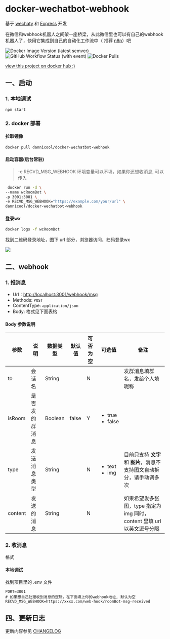 # docker-wechatbot-webhook

基于 [wechaty](https://github.com/wechaty/wechaty#readme) 和 [Express](https://github.com/expressjs/express) 开发

在微信和webhook机器人之间架一座桥梁，从此微信里也可以有自己的webhook机器人了，快用它集成到自己的自动化工作流中（ 推荐 [n8n](https://github.com/n8n-io/n8n)）吧

![Docker Image Version (latest semver)](https://img.shields.io/docker/v/dannicool/docker-wechatbot-webhook) ![GitHub Workflow Status (with event)](https://img.shields.io/github/actions/workflow/status/danni-cool/docker-wechatbot-webhook/docker-build.yml)  ![Docker Pulls](https://img.shields.io/docker/pulls/dannicool/docker-wechatbot-webhook)

[view this project on docker hub :)](https://hub.docker.com/repository/docker/dannicool/docker-wechatbot-webhook/general)

## 一、启动

### 1. 本地调试

```
npm start
```

### 2. docker 部署

#### 拉取镜像

```bash
docker pull dannicool/docker-wechatbot-webhook
```

#### 启动容器(后台常驻)

>  -e RECVD_MSG_WEBHOOK 环境变量可以不填，如果你还想收消息, 可以传入

```bash
 docker run -d \
--name wcRoomBot \
-p 3001:3001 \
-e RECVD_MSG_WEBHOOK="https://example.com/your/url" \
dannicool/docker-wechatbot-webhook
```

#### 登录wx

```bash
docker logs -f wcRoomBot
```

找到二维码登录地址，图下 url 部分，浏览器访问，扫码登录wx

![](https://cdn.jsdelivr.net/gh/danni-cool/danni-cool@cdn/image/docker-login-wechat.png)

## 二、webhook

### 1. 推消息

- Url：<http://localhost:3001/webhook/msg>
- Methods: `POST`
- ContentType: `application/json`
- Body: 格式见下面表格

#### Body 参数说明

| 参数 |  说明 | 数据类型 | 默认值 | 可否为空 | 可选值 | 备注 |
|--|--|--|--|--|--|--|
| to | 会话名 | String |  |  N  |  | 发群消息填群名，发给个人填昵称 |
| isRoom | 是否发的群消息 | Boolean | false  | Y  |  <ul><li>true</li><li>false</li></ul>  |  |
| type | 发送消息类型 | String || N |  <ul><li>text</li><li>img</li></ul> | 目前只支持 **文字** 和 **图片**，消息不支持图文自动拆分，请手动调多次  |
| content | 发送的消息 | String |  | N |  | 如果希望发多张图，type 指定为 img 同时，content 里填 url 以英文逗号分隔 |

### 2. 收消息

格式

#### 本地调试

找到项目里的 .env 文件

```
PORT=3001
# 如果想自己处理收到消息的逻辑，在下面填上你的webhook地址, 默认为空
RECVD_MSG_WEBHOOK=https://xxxx.com/web-hook/roomBot-msg-received
```


## 四、更新日志

更新内容参见 [CHANGELOG](https://github.com/danni-cool/docker-wechat-roomBot/blob/main/CHANGELOG.md)
